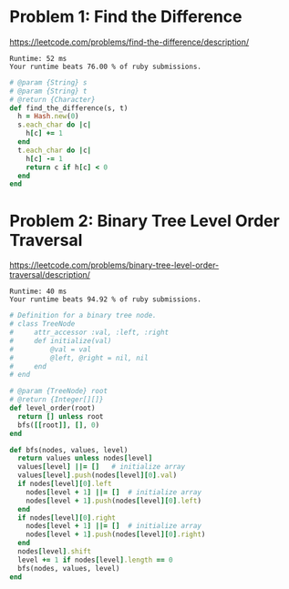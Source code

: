 # Problem 1: Find the Difference

https://leetcode.com/problems/find-the-difference/description/

```
Runtime: 52 ms
Your runtime beats 76.00 % of ruby submissions.
```

```ruby
# @param {String} s
# @param {String} t
# @return {Character}
def find_the_difference(s, t)
  h = Hash.new(0)
  s.each_char do |c|
    h[c] += 1
  end
  t.each_char do |c|
    h[c] -= 1
    return c if h[c] < 0
  end
end
```

# Problem 2: Binary Tree Level Order Traversal

https://leetcode.com/problems/binary-tree-level-order-traversal/description/

```
Runtime: 40 ms
Your runtime beats 94.92 % of ruby submissions.
```

```ruby
# Definition for a binary tree node.
# class TreeNode
#     attr_accessor :val, :left, :right
#     def initialize(val)
#         @val = val
#         @left, @right = nil, nil
#     end
# end

# @param {TreeNode} root
# @return {Integer[][]}
def level_order(root)
  return [] unless root
  bfs([[root]], [], 0)
end

def bfs(nodes, values, level)
  return values unless nodes[level]
  values[level] ||= []   # initialize array
  values[level].push(nodes[level][0].val)
  if nodes[level][0].left
    nodes[level + 1] ||= []  # initialize array
    nodes[level + 1].push(nodes[level][0].left)
  end
  if nodes[level][0].right
    nodes[level + 1] ||= []  # initialize array
    nodes[level + 1].push(nodes[level][0].right)
  end
  nodes[level].shift
  level += 1 if nodes[level].length == 0
  bfs(nodes, values, level)
end
```
